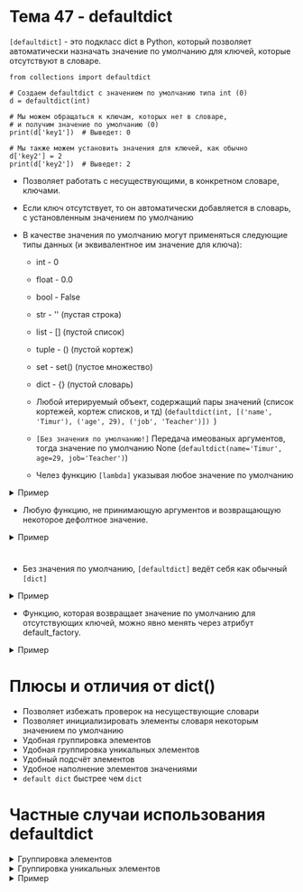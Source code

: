 # Тема 47 - defaultdict

`[defaultdict]` - это подкласс dict в Python, который позволяет автоматически назначать значение по умолчанию для ключей, которые отсутствуют в словаре.

```
from collections import defaultdict

# Создаем defaultdict с значением по умолчанию типа int (0)
d = defaultdict(int)

# Мы можем обращаться к ключам, которых нет в словаре,
# и получим значение по умолчанию (0)
print(d['key1'])  # Выведет: 0

# Мы также можем установить значения для ключей, как обычно
d['key2'] = 2
print(d['key2'])  # Выведет: 2
```

- Позволяет работать с несуществующими, в конкретном словаре, ключами.
- Если ключ отсутствует, то он автоматически добавляется в словарь, с установленным значением по умолчанию
- В качестве значения по умолчанию могут применяться следующие типы данных (и эквивалентное им значение для ключа):

     - int - 0
     - float - 0.0
     - bool - False
     - str - '' (пустая строка)
     - list - [] (пустой список)
     - tuple - () (пустой кортеж)
     - set - set() (пустое множество)
     - dict - {} (пустой словарь)   
 
     - Любой итерируемый объект, содержащий пары значений (список кортежей, кортеж списков, и тд) (`defaultdict(int, [('name', 'Timur'), ('age', 29), ('job', 'Teacher')])
`)
     - `[Без значения по умолчанию!]` Передача имеованых аргументов, тогдa значение по умолчанию None (`defaultdict(name='Timur', age=29, job='Teacher')`)
 
     - Челез функцию `[lambda]` указывая любое значение по умолчанию
 
<details>
   <summary>Пример</summary>

```
info = defaultdict(lambda: '1000000$', {'name': 'Timur', 'age': 29, 'job': 'Teacher'})

print(info['name'])     # Timur
print(info['salary'])   # 1000000
```

</details>
 
   - Любую функцию, не принимающую аргументов и возвращающую некоторое дефолтное значение.

 <details>
   <summary>Пример</summary>
   
```
 def get_default():
    return 69

info = defaultdict(get_default, {'name': 'Timur', 'age': 29, 'job': 'Teacher'})

print(info['name'])     # Timur
print(info['salary'])   # 69
```
</details>

#

  - Без значения по умолчанию, `[defaultdict]` ведёт себя как обычный `[dict]`

<details>
   <summary>Пример</summary>
     
Привед>нный ниже код приведёт к ошибке `KeyError`:
```
from collections import defaultdict

data = defaultdict()

print(data['salary'])
```
В то время как следующий код работает как с обычным ловарём:

```
from collections import defaultdict

data = defaultdict()
data['sal'] = 'abc'

print(data)          # defaultdict(None, {'sal': 'abc'})
print(data['sal'])   # abc
```

</details>


  - Функцию, которая возвращает значение по умолчанию для отсутствующих ключей, можно явно менять через атрибут default_factory.

<details>
   <summary>Пример</summary>

```
from collections import defaultdict

data = defaultdict(int)
print(data['salary1'])   # 0

data.default_factory = list
print(data['salary2'])   # []

data.default_factory = float
print(data['salary3'])   # 0.0
```
</details>

# Плюсы и отличия от dict()

- Позволяет избежать проверок на несуществующие словари
- Позволяет инициализировать элементы словаря некоторым значением по умолчанию
- Удобная группировка элементов
- Удобная группировка уникальных элементов
- Удобный подсчёт элементов
- Удобное наполнение элементов значениями
- `default dict` быстрее чем `dict`

#

# Частные случаи использования defaultdict

<details>
   <summary>Группировка элементов</summary>

Типичным использованием `defaultdict` является группировка элементов. В качестве значения по умолчанию у казывается тип `list`. Далее, происходит обращение к, несуществующему в словаре, ключу `[key]` при помощи функции `append()`. Так как значения по умолчанию для ключей это списки, то ключу `[key]` присваивается значение, возвращаемое методом `append()`. 

```
from collections import defaultdict
dd = defaultdict(list)
dd['key'].append(1)
print(dd)   # defaultdict(<class 'list'>, {'key': [1]})

dd['key'].append(2)
print(dd)   # defaultdict(<class 'list'>, {'key': [1, 2]})

dd['key'].append(3)
print(dd)   # defaultdict(<class 'list'>, {'key': [1, 2, 3]})
```
Таким образом мы можем сортировать данные по какому-то конкретному признаку. Например у нас есть список кортежей, которые хранят пары значений `(отдел, имя сотрудника)`. Привед>нный ниже код отсортирует список сотрудников и сгруппирует их по отделам:

```
from collections import defaultdict

dep = [('Sales', 'John Doe'),
       ('Sales', 'Martin Smith'),
       ('Accounting', 'Jane Doe'),
       ('Marketing', 'Elizabeth Smith'),
       ('Marketing', 'Adam Doe')]

dep_dd = defaultdict(list)
for department, employee in dep:
    dep_dd[department].append(employee)

print(dep_dd)   # defaultdict(<class 'list'>, {'Sales': ['John Doe', 'Martin Smith'], 'Accounting': ['Jane Doe'], 'Marketing': ['Elizabeth Smith', 'Adam Doe']})

```

</details>
<details>
   <summary>Группировка уникальных элементов</summary>

Продолжаем работать с данными отделов и сотрудников из предыдущего примера.  
После некоторой обработки мы понимаем, что несколько сотрудников были продублированы в базе данных по ошибке.  
Вам необходимо очистить данные и удалить дублирующихся сотрудников из вашего dep_dd словаря.  
Для этого мы можем использовать a множества `(set)` в качестве значения по умолчанию `.default_factory`:

```
from collections import defaultdict

dep = [('Sales', 'John Doe'),
       ('Sales', 'Martin Smith'),
       ('Accounting', 'Jane Doe'),
       ('Marketing', 'Elizabeth Smith'),
       ('Marketing', 'Elizabeth Smith'),
       ('Marketing', 'Adam Doe'),
       ('Marketing', 'Adam Doe'),
       ('Marketing', 'Adam Doe')]

dep_dd = defaultdict(set)
for department, employee in dep:
    dep_dd[department].add(employee)

print(dep_dd) #defaultdict(<class 'set'>, {'Sales': {'John Doe', 'Martin Smith'}, 'Accounting': {'Jane Doe'}, 'Marketing': {'Elizabeth Smith', 'Adam Doe'}})
```

В данном примере мы создаём словарь со значением по умолчанию в которое помещаем тип `set`.  
Далее при помощи цикла перебираем мары значений. В качестве ключа выступает первое значение, в качестве значения ключа - второе значение.
На выходе мы получаем словарь словарей, в ктором исключены повторения значений, так как тип значения по умолчанию исключает повторяющиеся элементы.

</details>












<details>
   <summary>Пример</summary>

</details>
